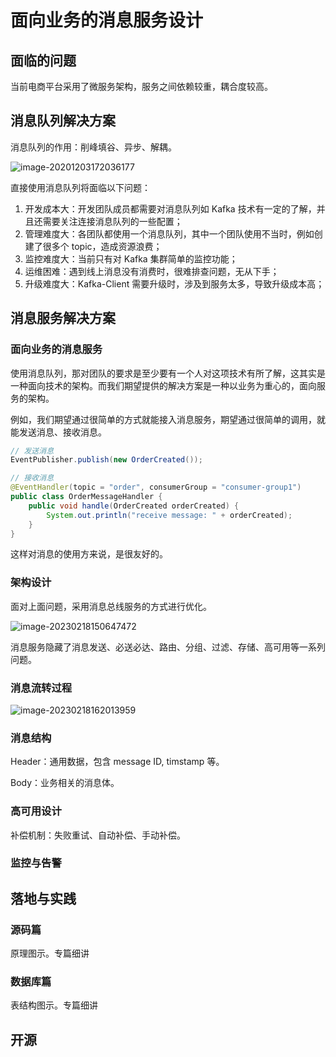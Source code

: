 

# 面向业务的消息服务设计

## 面临的问题

当前电商平台采用了微服务架构，服务之间依赖较重，耦合度较高。



## 消息队列解决方案

消息队列的作用：削峰填谷、异步、解耦。

![image-20201203172036177](https://technotes.oss-cn-shenzhen.aliyuncs.com/2021/image-20201203172036177.png)

直接使用消息队列将面临以下问题：

1. 开发成本大：开发团队成员都需要对消息队列如 Kafka 技术有一定的了解，并且还需要关注连接消息队列的一些配置；
2. 管理难度大：各团队都使用一个消息队列，其中一个团队使用不当时，例如创建了很多个 topic，造成资源浪费；
3. 监控难度大：当前只有对 Kafka 集群简单的监控功能；
4. 运维困难：遇到线上消息没有消费时，很难排查问题，无从下手；
5. 升级难度大：Kafka-Client 需要升级时，涉及到服务太多，导致升级成本高；

## 消息服务解决方案

### 面向业务的消息服务

使用消息队列，那对团队的要求是至少要有一个人对这项技术有所了解，这其实是一种面向技术的架构。而我们期望提供的解决方案是一种以业务为重心的，面向服务的架构。

例如，我们期望通过很简单的方式就能接入消息服务，期望通过很简单的调用，就能发送消息、接收消息。

```java
// 发送消息
EventPublisher.publish(new OrderCreated());
```

```java
// 接收消息
@EventHandler(topic = "order", consumerGroup = "consumer-group1")
public class OrderMessageHandler {
    public void handle(OrderCreated orderCreated) {
        System.out.println("receive message: " + orderCreated);
    }
}
```

这样对消息的使用方来说，是很友好的。

### 架构设计

面对上面问题，采用消息总线服务的方式进行优化。

![image-20230218150647472](https://technotes.oss-cn-shenzhen.aliyuncs.com/2023/image-20230218150647472.png)

消息服务隐藏了消息发送、必送必达、路由、分组、过滤、存储、高可用等一系列问题。

### 消息流转过程

![image-20230218162013959](https://technotes.oss-cn-shenzhen.aliyuncs.com/2023/image-20230218162013959.png)





### 消息结构

Header：通用数据，包含 message ID, timstamp 等。

Body：业务相关的消息体。



### 高可用设计

补偿机制：失败重试、自动补偿、手动补偿。



### 监控与告警



## 落地与实践

### 源码篇

原理图示。专篇细讲

### 数据库篇

表结构图示。专篇细讲

## 开源

